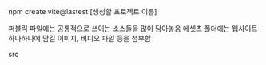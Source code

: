 npm create vite@lastest [생성할 프로젝트 이름]

퍼블릭 파일에는 공통적으로 쓰이는 소스들을 많이 담아놓음
에셋츠 폴더에는 웹사이트 하나하나에 담길 이미지, 비디오 파일 등을 첨부함

src